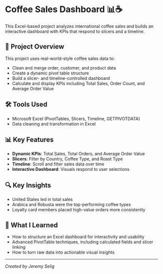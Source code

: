 
# Coffee Sales Dashboard 📊☕

This Excel-based project analyzes international coffee sales and builds an interactive dashboard with KPIs that respond to slicers and a timeline.

## 📁 Project Overview

This project uses real-world-style coffee sales data to:

- Clean and merge order, customer, and product data
- Create a dynamic pivot table structure
- Build a slicer- and timeline-controlled dashboard
- Calculate and display KPIs including Total Sales, Order Count, and Average Order Value

## 🛠 Tools Used

- Microsoft Excel (PivotTables, Slicers, Timeline, GETPIVOTDATA)
- Data cleaning and transformation in Excel

## 📊 Key Features

- **Dynamic KPIs**: Total Sales, Total Orders, and Average Order Value
- **Slicers**: Filter by Country, Coffee Type, and Roast Type
- **Timeline**: Scroll and filter sales data over time
- **Interactive Dashboard**: Visuals respond to user selections

## 🔍 Key Insights

- United States led in total sales
- Arabica and Robusta were the top-performing coffee types
- Loyalty card members placed high-value orders more consistently

## 📌 What I Learned

- How to structure an Excel dashboard for interactivity and usability
- Advanced PivotTable techniques, including calculated fields and slicer linking
- How to turn raw data into actionable visual insights

---

*Created by Jeremy Selig*
